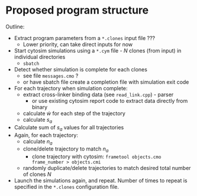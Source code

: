 # Proposed program structure

Outline:

- Extract program parameters from a `*.clones` input file ???
    - Lower priority, can take direct inputs for now
- Start cytosim simulations using a `*.cym` file - $`N`$ clones (from input) in individual directories
    - `sbatch`
- Detect whether simulation is complete for each clones
    - see file `messages.cmo` ?
    - or have sbatch file create a completion file with simulation exit code
- For each trajectory when simulation complete:
    - extract cross-linker binding data (see `read_link.cpp`) - parser
        - or use existing cytosim report code to extract data directly from binary
    - calculate $`\dot{w}`$ for each step of the trajectory
    - calculate $`s_a`$
- Calculate sum of $`s_a`$ values for all trajectories
- Again, for each trajectory:
    - calculate $`n_a`$
    - clone/delete trajectory to match $`n_a`$
        - clone trajectory with cytosim: `frametool objects.cmo frame_number > objects.cmi`
    - randomly duplicate/delete trajectories to match desired total number of clones $`N`$
- Launch the simulations again, and repeat. Number of times to repeat is specified in the `*.clones` configuration file.
 
